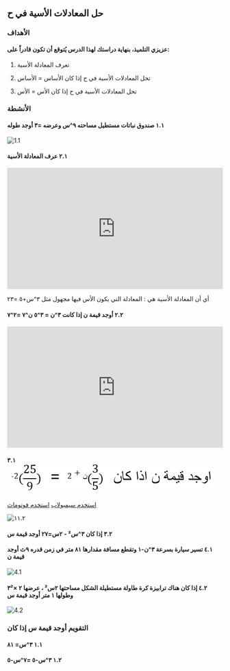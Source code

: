 ## حل المعادلات الأسية في ح

### الأهداف

#### عزيزي التلميذ، بنهاية دراستك لهذا الدرس يُتوقع أن تكون قادراً على:

1. تعرف المعادلة الأسية

2. تحل المعادلات الأسية في ح إذا كان الأساس = الأساس

3. تحل المعادلات الأسية في ح إذا كان الأس = الأس

### الأنشطة

#### ١.١ صندوق نباتات مستطيل مساحته ٩^س وعرضه =٣ أوجد طوله

![1.1](https://clarkshardware.com/wp-content/uploads/2023/06/planter-box.jpg)

#### ٢.١ عرف المعادلة الأسية

<div style="position: relative; padding-bottom: 56.25%; height: 0; overflow: hidden;">
  <iframe style="position: absolute; top: 0; left: 0; width: 100%; height: 100%;" src="https://www.youtube.com/embed/LpyM2TSRekY" frameborder="0" allow="accelerometer; autoplay; clipboard-write; encrypted-media; gyroscope; picture-in-picture" allowfullscreen></iframe>
</div>

أي أن المعادلة الأسية هي : المعادلة التي يكون الأس فيها مجهول مثل ٣^س+٥ =٢٣

#### ٢.٢ أوجد قيمة ن إذا كانت ٣^ن = ٣^٥ ن^٧ =٢^٧

<div style="position: relative; padding-bottom: 56.25%; height: 0; overflow: hidden;">
  <iframe style="position: absolute; top: 0; left: 0; width: 100%; height: 100%;" src="https://www.youtube.com/embed/SwgUP7LHzLw" frameborder="0" allow="accelerometer; autoplay; clipboard-write; encrypted-media; gyroscope; picture-in-picture" allowfullscreen></iframe>
</div>

#### ٣.١ ![١١.١](../Images/lec11-1.png)

<a href="https://ar.symbolab.com/" target="_blank">استخدم سيمبولاب</a>
<a href="https://photomath.com/install/" target="_blank">استخدم فوتوماث</a>

![١١.٢](https://i.ytimg.com/vi/4I_iWILF2To/sddefault.jpg)

#### ٣.٢ إذا كان ٣^س² - ٢س=٢٧ أوجد قيمة س

#### ٤.١ تسير سيارة بسرعة ٣^ن-١ وتقطع مسافة مقدارها ٨١ متر في زمن قدره ٩ث أوجد قيمة ن

![4.1](https://t3.ftcdn.net/jpg/05/69/82/42/360_F_569824236_CXdqr0JnQSUa6hMBYkHk3rLSzf0Xjgml.jpg)

#### ٤.٢ إذا كان هناك ترابيزة كرة طاولة مستطيلة الشكل مساحتها ٢س² ، عرضها ٢ ×٣² وطولها ١ متر أوجد قيمة س

![4.2](https://media.istockphoto.com/id/177271954/photo/a-ping-pong-table-on-a-red-floor.jpg?s=612x612&w=0&k=20&c=_DBFDo_79nkkg7WLRyuV1Mfvr4wb8MGzezN35jDZ3oI=)

### التقويم أوجد قيمة س إذا كان

#### ١.١ ٣^س= ٨١

#### ١.٢ ٣^س-٥ =٧^س-٥